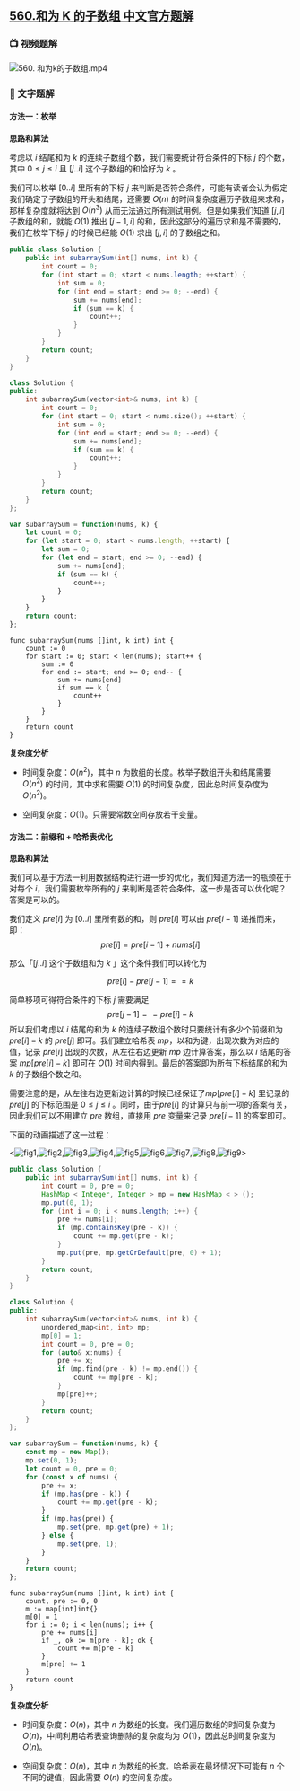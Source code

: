 ## [560.和为 K 的子数组 中文官方题解](https://leetcode.cn/problems/subarray-sum-equals-k/solutions/100000/he-wei-kde-zi-shu-zu-by-leetcode-solution)

### 📺 视频题解  
![560. 和为k的子数组.mp4](5d46858e-95e4-432c-ba49-38b1b69baaf9)

### 📖 文字题解

#### 方法一：枚举

**思路和算法**

考虑以 $i$ 结尾和为 $k$ 的连续子数组个数，我们需要统计符合条件的下标 $j$ 的个数，其中 $0\leq j\leq i$ 且 $[j..i]$ 这个子数组的和恰好为 $k$ 。

我们可以枚举 $[0..i]$ 里所有的下标 $j$ 来判断是否符合条件，可能有读者会认为假定我们确定了子数组的开头和结尾，还需要 $O(n)$ 的时间复杂度遍历子数组来求和，那样复杂度就将达到 $O(n^3)$ 从而无法通过所有测试用例。但是如果我们知道 $[j,i]$ 子数组的和，就能 $O(1)$ 推出 $[j-1,i]$ 的和，因此这部分的遍历求和是不需要的，我们在枚举下标 $j$ 的时候已经能 $O(1)$ 求出 $[j,i]$ 的子数组之和。

```Java [sol1-Java]
public class Solution {
    public int subarraySum(int[] nums, int k) {
        int count = 0;
        for (int start = 0; start < nums.length; ++start) {
            int sum = 0;
            for (int end = start; end >= 0; --end) {
                sum += nums[end];
                if (sum == k) {
                    count++;
                }
            }
        }
        return count;
    }
}
```

```C++ [sol1-C++]
class Solution {
public:
    int subarraySum(vector<int>& nums, int k) {
        int count = 0;
        for (int start = 0; start < nums.size(); ++start) {
            int sum = 0;
            for (int end = start; end >= 0; --end) {
                sum += nums[end];
                if (sum == k) {
                    count++;
                }
            }
        }
        return count;
    }
};
```

```JavaScript [sol1-JavaScript]
var subarraySum = function(nums, k) {
    let count = 0;
    for (let start = 0; start < nums.length; ++start) {
        let sum = 0;
        for (let end = start; end >= 0; --end) {
            sum += nums[end];
            if (sum == k) {
                count++;
            }
        }
    }
    return count;
};
```

```golang [sol1-Golang]
func subarraySum(nums []int, k int) int {
    count := 0
    for start := 0; start < len(nums); start++ {
        sum := 0
        for end := start; end >= 0; end-- {
            sum += nums[end]
            if sum == k {
                count++
            }
        }
    }
    return count
}
```

**复杂度分析**

- 时间复杂度：$O(n^2)$，其中 $n$ 为数组的长度。枚举子数组开头和结尾需要 $O(n^2)$ 的时间，其中求和需要 $O(1)$ 的时间复杂度，因此总时间复杂度为 $O(n^2)$。

- 空间复杂度：$O(1)$。只需要常数空间存放若干变量。

#### 方法二：前缀和 + 哈希表优化

**思路和算法**

我们可以基于方法一利用数据结构进行进一步的优化，我们知道方法一的瓶颈在于对每个 $i$，我们需要枚举所有的 $j$ 来判断是否符合条件，这一步是否可以优化呢？答案是可以的。 

我们定义 $\textit{pre}[i]$ 为 $[0..i]$ 里所有数的和，则 $\textit{pre}[i]$ 可以由 $\textit{pre}[i-1]$ 递推而来，即：
$$
\textit{pre}[i]=\textit{pre}[i-1]+\textit{nums}[i]
$$

那么「$[j..i]$ 这个子数组和为 $k$ 」这个条件我们可以转化为

$$
\textit{pre}[i]-\textit{pre}[j-1]==k
$$

简单移项可得符合条件的下标 $j$ 需要满足
$$
\textit{pre}[j-1] == \textit{pre}[i] - k
$$
所以我们考虑以 $i$ 结尾的和为 $k$ 的连续子数组个数时只要统计有多少个前缀和为 $\textit{pre}[i]-k$ 的 $\textit{pre}[j]$ 即可。我们建立哈希表 $\textit{mp}$，以和为键，出现次数为对应的值，记录 $\textit{pre}[i]$ 出现的次数，从左往右边更新 $\textit{mp}$ 边计算答案，那么以 $i$ 结尾的答案 $\textit{mp}[\textit{pre}[i]-k]$ 即可在 $O(1)$ 时间内得到。最后的答案即为所有下标结尾的和为 $k$ 的子数组个数之和。

需要注意的是，从左往右边更新边计算的时候已经保证了$\textit{mp}[\textit{pre}[i]-k]$ 里记录的 $\textit{pre}[j]$ 的下标范围是 $0\leq j\leq i$ 。同时，由于$\textit{pre}[i]$ 的计算只与前一项的答案有关，因此我们可以不用建立 $\textit{pre}$ 数组，直接用 $\textit{pre}$ 变量来记录 $pre[i-1]$ 的答案即可。

下面的动画描述了这一过程：


<![fig1](https://assets.leetcode-cn.com/solution-static/560/1.PNG),![fig2](https://assets.leetcode-cn.com/solution-static/560/2.PNG),![fig3](https://assets.leetcode-cn.com/solution-static/560/3.PNG),![fig4](https://assets.leetcode-cn.com/solution-static/560/4.PNG),![fig5](https://assets.leetcode-cn.com/solution-static/560/5.PNG),![fig6](https://assets.leetcode-cn.com/solution-static/560/6.PNG),![fig7](https://assets.leetcode-cn.com/solution-static/560/7.PNG),![fig8](https://assets.leetcode-cn.com/solution-static/560/8.PNG),![fig9](https://assets.leetcode-cn.com/solution-static/560/9.PNG)>


```Java [sol2-Java]
public class Solution {
    public int subarraySum(int[] nums, int k) {
        int count = 0, pre = 0;
        HashMap < Integer, Integer > mp = new HashMap < > ();
        mp.put(0, 1);
        for (int i = 0; i < nums.length; i++) {
            pre += nums[i];
            if (mp.containsKey(pre - k)) {
                count += mp.get(pre - k);
            }
            mp.put(pre, mp.getOrDefault(pre, 0) + 1);
        }
        return count;
    }
}
```

```C++ [sol2-C++]
class Solution {
public:
    int subarraySum(vector<int>& nums, int k) {
        unordered_map<int, int> mp;
        mp[0] = 1;
        int count = 0, pre = 0;
        for (auto& x:nums) {
            pre += x;
            if (mp.find(pre - k) != mp.end()) {
                count += mp[pre - k];
            }
            mp[pre]++;
        }
        return count;
    }
};
```

```JavaScript [sol2-JavaScript]
var subarraySum = function(nums, k) {
    const mp = new Map();
    mp.set(0, 1);
    let count = 0, pre = 0;
    for (const x of nums) {
        pre += x;
        if (mp.has(pre - k)) {
            count += mp.get(pre - k);
        }
        if (mp.has(pre)) {
            mp.set(pre, mp.get(pre) + 1);
        } else {
            mp.set(pre, 1);
        }
    }
    return count;
};
```

```golang [sol2-Golang]
func subarraySum(nums []int, k int) int {
    count, pre := 0, 0
    m := map[int]int{}
    m[0] = 1
    for i := 0; i < len(nums); i++ {
        pre += nums[i]
        if _, ok := m[pre - k]; ok {
            count += m[pre - k]
        }
        m[pre] += 1
    }
    return count
}
```

**复杂度分析**

* 时间复杂度：$O(n)$，其中 $n$ 为数组的长度。我们遍历数组的时间复杂度为 $O(n)$，中间利用哈希表查询删除的复杂度均为 $O(1)$，因此总时间复杂度为 $O(n)$。

* 空间复杂度：$O(n)$，其中 $n$ 为数组的长度。哈希表在最坏情况下可能有 $n$ 个不同的键值，因此需要 $O(n)$ 的空间复杂度。